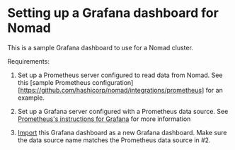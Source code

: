 # Setting up a Grafana dashboard for Nomad

This is a sample Grafana dashboard to use for a Nomad cluster.

Requirements:

1. Set up a Prometheus server configured to read data from Nomad. See
  this [sample Prometheus configuration][https://github.com/hashicorp/nomad/integrations/prometheus]
  for an example.

2. Set up a Grafana server configured with a Prometheus data source. See
[Prometheus's instructions for Grafana](https://prometheus.io/docs/visualization/grafana/#creating-a-prometheus-data-source)
for more information

3. [Import](https://grafana.com/docs/grafana/latest/dashboards/manage-dashboards/#import-a-dashboard)
this Grafana dashboard as a new Grafana dashboard. Make sure the data
source name matches the Prometheus data source in #2.
